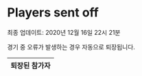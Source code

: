 # Players sent off
최종 업데이트: 2020년 12월 16일 22시 21분


경기 중 오류가 발생하는 경우 자동으로 퇴장됩니다.


| 퇴장된 참가자 |
|:---:|